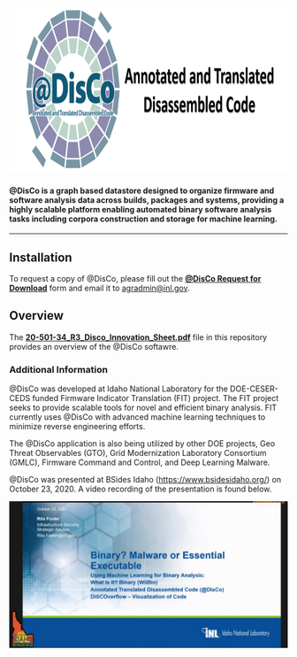 <p>
  <img style="float: center;" height="300" src="/img/disco.png">
<p/>

#### @DisCo is a graph based datastore designed to organize firmware and software analysis data across builds, packages and systems, providing a highly scalable platform enabling automated binary software analysis tasks including corpora construction and storage for machine learning.

- - - 
## Installation
To request a copy of @DisCo, please fill out the [**@DisCo Request for Download**](atDisCo_Request_for_Download.pdf) form and email it to agradmin@inl.gov.

## Overview
The [**20-501-34_R3_Disco_Innovation_Sheet.pdf**](20-501-34_R3_Disco_Innovation_Sheet.pdf) file in this repository provides an overview of the @DisCo softawre.

### Additional Information
@DisCo was developed at Idaho National Laboratory for the DOE-CESER-CEDS funded Firmware Indicator Translation (FIT) project. The FIT project seeks to provide scalable tools for novel and efficient binary analysis. FIT currently uses @DisCo with advanced machine learning techniques to minimize reverse engineering efforts.

The @DisCo application is also being utilized by other DOE projects, Geo Threat Observables (GTO), Grid Modernization Laboratory Consortium (GMLC), Firmware Command and Control, and Deep Learning Malware.

@DisCo was presented at BSides Idaho (https://www.bsidesidaho.org/) on October 23, 2020. A video recording of the presentation is found below.

[![atDisCo Video](/img/bsides.png)](https://www.youtube.com/watch?v=ac3m1NuYd88)
